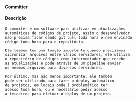 #### Committer

#### Descrição 

	O commiter é um software para utilizar em atualizações
	automáticas de códigos de projeto, assim o desenvolvedor
	não precisa ficar dando git pull toda hora e nem envinado
	código toda hora para o repositório.
	
	Ele também tem uma função importante quando precisamos
	sicronizar arquivos entre vários servidores, ele utiliza
	o repositório de códigos como intermediador que recebe
	as atualizações e pode através de um pipeline enviar
	os mesmos arquivos para diversos servidores.
	
	Por último, mas não menos importante, ele também
	pode ser utilizado para fazer o deploy automático
	de projetos, em locais onde é problemático ter
	acesso toda hora, ou é necessário pedir acesso
	a terceiros para efetuar o deploy de um projeto.
